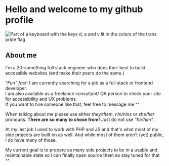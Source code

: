# Hello and welcome to my github profile

![Part of a keyboard with the keys d, e and v lit in the colors of the trans pride flag](https://files.svc.dysphoric.space/img/dev_keyboard_trans_pride.jpg)

## About me
I'm a 20-something full stack engineer who does their best to build accessible websites (and make their peers do the same.)

_"Fun" fact:_ I am currently searching for a job as a full stack or frontend developer.  
I am also available as a freelance consultant/ QA person to check your site for accessibility and UX problems.  
If you want to hire someone like that, feel free to message me ^^

When talking about me please use either _they/them_, _nin/nins_ or _she/her_ pronouns.
__There are so many to chose from!__ Just do not use _"he/him"_.

At my last job I used to work with PHP and JS and that's what most of my side projects are built on as well. And while most of them aren't (yet) public, I do have many of those.

My current goal is to prepare as many side projects to be in a usable and maintainable state so I can finally open source them so stay tuned for that ^^
